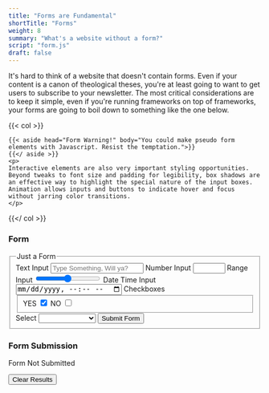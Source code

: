 ```yaml
---
title: "Forms are Fundamental"
shortTitle: "Forms"
weight: 8
summary: "What's a website without a form?"
script: "form.js"
draft: false
---
```


It's hard to think of a website that doesn't contain forms. Even if your content is a canon of theological theses, you're at least going to want to get users to subscribe to your newsletter. The most critical considerations are to keep it simple, even if you're running frameworks on top of frameworks, your forms are going to boil down to something like the one below.

{{< col >}}

    {{< aside head="Form Warning!" body="You could make pseudo form elements with Javascript. Resist the temptation.">}}
    {{</ aside >}}
    <p>
    Interactive elements are also very important styling opportunities. Beyond tweaks to font size and padding for legibility, box shadows are an effective way to highlight the special nature of the input boxes. Animation allows inputs and buttons to indicate hover and focus without jarring color transitions.
    </p>

{{</ col >}}

### Form

<form id="exampleForm" action="javascript:void(0); ">
<fieldset>
    <legend>Just a Form</legend>
    <label for="formText">Text Input</label>
    <input type="text" id="formText" name="text" placeholder="Type Something, Will ya?" required>
    <label for="formNumber">Number Input</label>
    <input type="number" id="formNumber" name="number" min="0" max="100" required>
    <label for="formRange">Range Input</label>
    <input type="range" id="formRange" name="range" min="0" max="100" required>
    <label for="formDate">Date Time Input</label>
    <input type="datetime-local" id="formDate" name="date" required>
    <label for="formBoxes">Checkboxes</label>
    <fieldset id="formBoxes">
        <label for="formBoxYes">YES</label>
        <input type="checkbox" id="formBoxYes" name="box" value="YES" checked>
        <label for="formBoxNo">NO</label>
        <input type="checkbox" id="formBoxNo" name="box" value="NO">
    </fieldset>
    <label for="formSelect">Select</label>
    <select id="formSelect" name="select" required>
        <option value=""></option>
        <optgroup label="Average Dev">
            <option value="1xer">1Xer</option>
        </optgroup>
        <optgroup label="Great Dev">
            <option value="10xer">10Xer</option>
        </optgroup>
        <optgroup label="Godlike Dev">
            <option value="overflow xer">Overflow Xer</option>
        </optgroup>
    </select>
    <button>Submit Form</button>
</fieldset>
</form>

### Form Submission

<div id="Results" name="results" aria-atomic="true" aria-live="assertive" disabled>
<p id="formResults">Form Not Submitted</p>
</div>
<button id="clearResults"> Clear Results </button>
